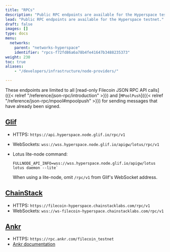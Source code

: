 ```yaml
---
title: "RPCs"
description: "Public RPC endpoints are available for the Hyperspace testnet."
lead: "Public RPC endpoints are available for the Hyperspace testnet."
draft: false
images: []
type: docs
menu:
  networks:
    parent: "networks-hyperspace"
    identifier: "rpcs-f72fd86a6a78b4fe41647b3488235373"
weight: 230
toc: true
aliases:
    - "/developers/infrastructure/node-providers/"

---
```


These endpoints are limited to all [read-only Filecoin JSON RPC API calls]({{< relref "/reference/json-rpc/introduction" >}}) and [`MPoolPush`]({{< relref "/reference/json-rpc/mpool#mpoolpush" >}}) for sending messages that have already been signed.

## [Glif](https://glif.io)

- HTTPS: `https://api.hyperspace.node.glif.io/rpc/v1`
- WebSockets: `wss://wss.hyperspace.node.glif.io/apigw/lotus/rpc/v1`
- Lotus lite-node command:

    ```shell
    FULLNODE_API_INFO=wss://wss.hyperspace.node.glif.io/apigw/lotus lotus daemon --lite`
    ```

    When using a lite-node, omit `/rpc/v1` from Glif's WebSocket address.

## [ChainStack](https://chainstack.com/labs/#filecoin)

- HTTPS: `https://filecoin-hyperspace.chainstacklabs.com/rpc/v1`
- WebSockets: `wss://ws-filecoin-hyperspace.chainstacklabs.com/rpc/v1`

## [Ankr](https://ankr.com)

- HTTPS: `https://rpc.ankr.com/filecoin_testnet`
- [Ankr documentation](https://www.ankr.com/docs/rpc-service/chains/chains-list/#filecoin)
